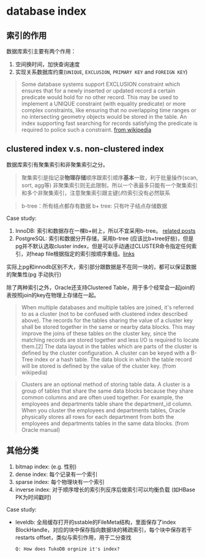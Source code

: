 database index
==============

索引的作用
-------------
数据库索引主要有两个作用：
1. 空间换时间，加快查询速度
2. 实现关系数据库约束(```UNIQUE```, ```EXCLUSION```, ```PRIMARY KEY``` and ```FOREIGN KEY```)

> Some database systems support EXCLUSION constraint which ensures that for a newly inserted or updated record a certain predicate would hold for no other record. This may be used to implement a UNIQUE constraint (with equality predicate) or more complex constraints, like ensuring that no overlapping time ranges or no intersecting geometry objects would be stored in the table. An index supporting fast searching for records satisfying the predicate is required to police such a constraint. [from wikipedia](http://en.wikipedia.org/wiki/Database_index)

clustered index v.s. non-clustered index
-------------

数据库索引有聚集索引和非聚集索引之分。
> 聚集索引是指记录**物理存储**顺序跟索引顺序**基本**一致，利于批量操作(scan, sort, agg等)
> 非聚集索引则无此限制，所以一个表最多只能有一个聚集索引和多个非聚集索引，注意聚集索引跟主键(_的_)索引没有必然联系

> b-tree：所有结点都存有数据
> b+ tree: 只有叶子结点存储数据

Case study:
  1. InnoDB: 索引和数据存在一棵b+树上，所以不宜采用b-tree。 [related posts](http://blog.jcole.us/2013/01/10/btree-index-structures-in-innodb/)
  2. PostgreSQL: 索引和数据分开存储，采用b-tree (应该比b+tree好些)，但是pg并不默认选取cluster index，但是可以手动通过CLUSTER命令指定任何索引，对heap file根据指定的索引按顺序重组。[links](http://stackoverflow.com/questions/4796548/about-clustered-index-in-postgres)

实际上pg和innodb区别不大，索引部分跟数据是不在同一块的，都可以保证数据的聚集性(pg 手动执行)

除了两种索引之外，Oracle还支持Clustered Table，用于多个经常会一起join的表按照join的key在物理上存储在一起。
> When multiple databases and multiple tables are joined, it's referred to as a cluster (not to be confused with clustered index described above). The records for the tables sharing the value of a cluster key shall be stored together in the same or nearby data blocks. This may improve the joins of these tables on the cluster key, since the matching records are stored together and less I/O is required to locate them.[2] The data layout in the tables which are parts of the cluster is defined by the cluster configuration. A cluster can be keyed with a B-Tree index or a hash table. The data block in which the table record will be stored is defined by the value of the cluster key. (from wikipedia)

> Clusters are an optional method of storing table data. A cluster is a group of tables that share the same data blocks because they share common columns and are often used together. For example, the employees and departments table share the department_id column. When you cluster the employees and departments tables, Oracle physically stores all rows for each department from both the employees and departments tables in the same data blocks. (from Oracle manual)


其他分类
-----------------------
1. bitmap index: (e.g. 性别)
2. dense index: 每个记录有一个索引
3. sparse index: 每个物理块有一个索引
4. inverse index: 对于顺序增长的索引列反序后做索引可以均衡负载 (如HBase PK为时间戳时)

Case study:
* leveldb: 全局缓存打开的sstable的FileMeta结构，里面保存了index BlockHandle，对应的块中保存指向数据块的稀疏索引，每个块中保存若干restarts offset，类似与索引作用，用于二分查找

  ```
  Q: How does TukoDB orgnize it's index?
  ```
